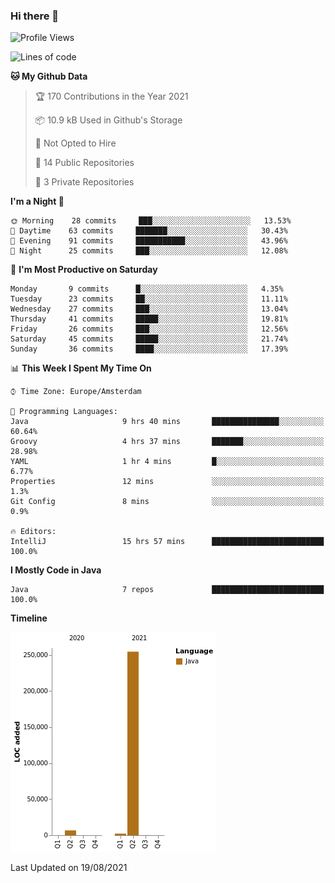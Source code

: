 ### Hi there 👋


<!--START_SECTION:waka-->
![Profile Views](http://img.shields.io/badge/Profile%20Views-1-blue)

![Lines of code](https://img.shields.io/badge/From%20Hello%20World%20I%27ve%20Written-263627%20lines%20of%20code-blue)

**🐱 My Github Data** 

> 🏆 170 Contributions in the Year 2021
 > 
> 📦 10.9 kB Used in Github's Storage 
 > 
> 🚫 Not Opted to Hire
 > 
> 📜 14 Public Repositories 
 > 
> 🔑 3 Private Repositories  
 > 
**I'm a Night 🦉** 

```text
🌞 Morning    28 commits     ███░░░░░░░░░░░░░░░░░░░░░░   13.53% 
🌆 Daytime    63 commits     ███████░░░░░░░░░░░░░░░░░░   30.43% 
🌃 Evening    91 commits     ███████████░░░░░░░░░░░░░░   43.96% 
🌙 Night      25 commits     ███░░░░░░░░░░░░░░░░░░░░░░   12.08%

```
📅 **I'm Most Productive on Saturday** 

```text
Monday       9 commits      █░░░░░░░░░░░░░░░░░░░░░░░░   4.35% 
Tuesday      23 commits     ██░░░░░░░░░░░░░░░░░░░░░░░   11.11% 
Wednesday    27 commits     ███░░░░░░░░░░░░░░░░░░░░░░   13.04% 
Thursday     41 commits     █████░░░░░░░░░░░░░░░░░░░░   19.81% 
Friday       26 commits     ███░░░░░░░░░░░░░░░░░░░░░░   12.56% 
Saturday     45 commits     █████░░░░░░░░░░░░░░░░░░░░   21.74% 
Sunday       36 commits     ████░░░░░░░░░░░░░░░░░░░░░   17.39%

```


📊 **This Week I Spent My Time On** 

```text
⌚︎ Time Zone: Europe/Amsterdam

💬 Programming Languages: 
Java                     9 hrs 40 mins       ███████████████░░░░░░░░░░   60.64% 
Groovy                   4 hrs 37 mins       ███████░░░░░░░░░░░░░░░░░░   28.98% 
YAML                     1 hr 4 mins         █░░░░░░░░░░░░░░░░░░░░░░░░   6.77% 
Properties               12 mins             ░░░░░░░░░░░░░░░░░░░░░░░░░   1.3% 
Git Config               8 mins              ░░░░░░░░░░░░░░░░░░░░░░░░░   0.9%

🔥 Editors: 
IntelliJ                 15 hrs 57 mins      █████████████████████████   100.0%

```

**I Mostly Code in Java** 

```text
Java                     7 repos             █████████████████████████   100.0%

```


**Timeline**

![Chart not found](https://raw.githubusercontent.com/powercasgamer/powercasgamer/master/charts/bar_graph.png) 


 Last Updated on 19/08/2021
<!--END_SECTION:waka-->
